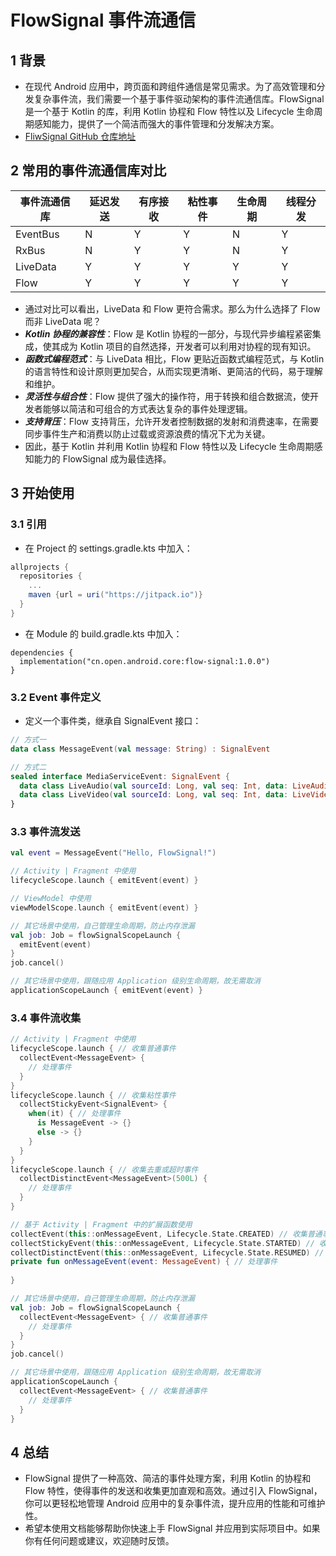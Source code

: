 # FlowSignal 事件流通信
## 1 背景
- 在现代 Android 应用中，跨页面和跨组件通信是常见需求。为了高效管理和分发复杂事件流，我们需要一个基于事件驱动架构的事件流通信库。FlowSignal 是一个基于 Kotlin 的库，利用 Kotlin 协程和 Flow 特性以及 Lifecycle 生命周期感知能力，提供了一个简洁而强大的事件管理和分发解决方案。
- [FliwSignal GitHub 仓库地址](https://github.com/xing-tang/FlowSignal)

## 2 常用的事件流通信库对比
| 事件流通信库 | 延迟发送 | 有序接收 | 粘性事件 | 生命周期 | 线程分发|
| --- | --- | --- | --- | --- | --- |
| EventBus | N | Y | Y | N |Y|
| RxBus | N | Y | Y | N |Y|
| LiveData | Y | Y | Y | Y |Y|
| Flow | Y | Y | Y | Y |Y|
- 通过对比可以看出，LiveData 和 Flow 更符合需求。那么为什么选择了 Flow 而非 LiveData 呢？
- ***Kotlin 协程的兼容性***：Flow 是 Kotlin 协程的一部分，与现代异步编程紧密集成，使其成为 Kotlin 项目的自然选择，开发者可以利用对协程的现有知识。
- ***函数式编程范式***：与 LiveData 相比，Flow 更贴近函数式编程范式，与 Kotlin 的语言特性和设计原则更加契合，从而实现更清晰、更简洁的代码，易于理解和维护。
- ***灵活性与组合性***：Flow 提供了强大的操作符，用于转换和组合数据流，使开发者能够以简洁和可组合的方式表达复杂的事件处理逻辑。
- ***支持背压***：Flow 支持背压，允许开发者控制数据的发射和消费速率，在需要同步事件生产和消费以防止过载或资源浪费的情况下尤为关键。
- 因此，基于 Kotlin 并利用 Kotlin 协程和 Flow 特性以及 Lifecycle 生命周期感知能力的 FlowSignal 成为最佳选择。

## 3 开始使用
### 3.1 引用
- 在 Project 的 settings.gradle.kts 中加入：
```gradle
allprojects {
  repositories {
    ...
    maven {url = uri("https://jitpack.io")}
  }
}
```
- 在 Module 的 build.gradle.kts 中加入：
```gralde
dependencies {
  implementation("cn.open.android.core:flow-signal:1.0.0")
}
```

### 3.2 Event 事件定义
- 定义一个事件类，继承自 SignalEvent 接口：
```kotlin
// 方式一
data class MessageEvent(val message: String) : SignalEvent

// 方式二
sealed interface MediaServiceEvent: SignalEvent {
  data class LiveAudio(val sourceId: Long, val seq: Int, data: LiveAudioData): MediaServiceEvent
  data class LiveVideo(val sourceId: Long, val seq: Int, data: LiveVideoData): MediaServiceEvent
}
```

### 3.3 事件流发送
```kotlin
val event = MessageEvent("Hello, FlowSignal!")

// Activity | Fragment 中使用
lifecycleScope.launch { emitEvent(event) }

// ViewModel 中使用
viewModelScope.launch { emitEvent(event) }

// 其它场景中使用，自己管理生命周期，防止内存泄漏
val job: Job = flowSignalScopeLaunch {
  emitEvent(event)
}
job.cancel()

// 其它场景中使用，跟随应用 Application 级别生命周期，故无需取消
applicationScopeLaunch { emitEvent(event) }
```

### 3.4 事件流收集
```kotlin
// Activity | Fragment 中使用
lifecycleScope.launch { // 收集普通事件
  collectEvent<MessageEvent> {
    // 处理事件
  }
}
lifecycleScope.launch { // 收集粘性事件
  collectStickyEvent<SignalEvent> {
    when(it) { // 处理事件
      is MessageEvent -> {}
      else -> {}
    }
  }
}
lifecycleScope.launch { // 收集去重或超时事件
  collectDistinctEvent<MessageEvent>(500L) {
    // 处理事件
  }
}

// 基于 Activity | Fragment 中的扩展函数使用
collectEvent(this::onMessageEvent, Lifecycle.State.CREATED) // 收集普通事件
collectStickyEvent(this::onMessageEvent, Lifecycle.State.STARTED) // 收集粘性事件
collectDistinctEvent(this::onMessageEvent, Lifecycle.State.RESUMED) // 收集去重或超时事件
private fun onMessageEvent(event: MessageEvent) { // 处理事件
  
}

// 其它场景中使用，自己管理生命周期，防止内存泄漏
val job: Job = flowSignalScopeLaunch {
  collectEvent<MessageEvent> { // 收集普通事件
    // 处理事件
  }
}
job.cancel()

// 其它场景中使用，跟随应用 Application 级别生命周期，故无需取消
applicationScopeLaunch { 
  collectEvent<MessageEvent> { // 收集普通事件
    // 处理事件
  }
}
```

## 4 总结
- FlowSignal 提供了一种高效、简洁的事件处理方案，利用 Kotlin 的协程和 Flow 特性，使得事件的发送和收集更加直观和高效。通过引入 FlowSignal，你可以更轻松地管理 Android 应用中的复杂事件流，提升应用的性能和可维护性。
- 希望本使用文档能够帮助你快速上手 FlowSignal 并应用到实际项目中。如果你有任何问题或建议，欢迎随时反馈。